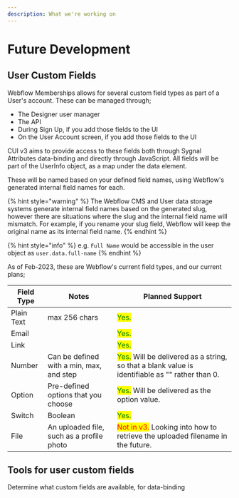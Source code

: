 ```yaml
---
description: What we're working on
---
```


# Future Development

## User Custom Fields

Webflow Memberships allows for several custom field types as part of a User's account. These can be managed through;

* The Designer user manager
* The API
* During Sign Up, if you add those fields to the UI
* On the User Account screen, if you add those fields to the UI

CUI v3 aims to provide access to these fields both through Sygnal Attributes data-binding and directly through JavaScript. All fields will be part of the UserInfo object, as a map under the data element.

These will be named based on your defined field names, using Webflow's generated internal field names for each.&#x20;

{% hint style="warning" %}
The Webflow CMS and User data storage systems generate internal field names based on the generated slug, however there are situations where the slug and the internal field name will mismatch. For example, if you rename your slug field, Webflow will keep the original name as its internal field name.&#x20;
{% endhint %}

{% hint style="info" %}
e.g. `Full Name` would be accessible in the user object as `user.data.full-name`
{% endhint %}

As of Feb-2023, these are Webflow's current field types, and our current plans;&#x20;

| Field Type  | Notes                                      | Planned Support                                                                                                                  |
| ----------- | ------------------------------------------ | -------------------------------------------------------------------------------------------------------------------------------- |
| Plain Text  | max 256 chars                              | <mark style="color:green;">Yes.</mark>                                                                                           |
| Email       |                                            | <mark style="color:green;">Yes.</mark>                                                                                           |
| Link        |                                            | <mark style="color:green;">Yes.</mark>                                                                                           |
| Number      | Can be defined with a min, max, and step   | <mark style="color:green;">Yes.</mark> Will be delivered as a string, so that a blank value is identifiable as "" rather than 0. |
| Option      | Pre-defined options that you choose        | <mark style="color:green;">Yes.</mark> Will be delivered as the option value.                                                    |
| Switch      | Boolean                                    | <mark style="color:green;">Yes.</mark>                                                                                           |
| File        | An uploaded file, such as a profile photo  | <mark style="color:red;">Not in v3.</mark> Looking into how to retrieve the uploaded filename in the future.                     |

## Tools for user custom fields

Determine what custom fields are available, for data-binding
